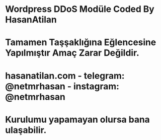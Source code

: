 # Wordpress DDoS Modüle Coded By HasanAtilan
# Tamamen Taşşaklığına Eğlencesine Yapılmıştır Amaç Zarar Değildir.
# hasanatilan.com - telegram: @netmrhasan - instagram: @netmrhasan
# Kurulumu yapamayan olursa bana ulaşabilir.
